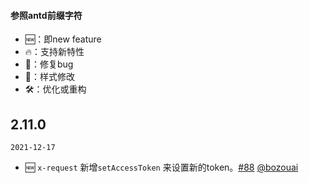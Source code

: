 #### 参照antd前缀字符

- 🆕：即new feature
- 🔥：支持新特性
- 🐞：修复bug
- 💄：样式修改
- 🛠：优化或重构

## 2.11.0

`2021-12-17`

- 🆕 `x-request` 新增`setAccessToken` 来设置新的token。[#88](https://github.com/gmfe/gm-common/pull/88) [@bozouai](https://github.com/baozouai)